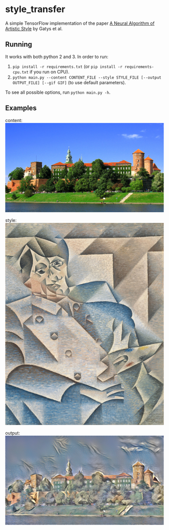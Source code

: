 # style_transfer

A simple TensorFlow implementation of the paper 
[A Neural Algorithm of Artistic Style](https://arxiv.org/abs/1508.06576)
by Gatys et al.

## Running

It works with both python 2 and 3. In order to run:
1. `pip install -r requirements.txt` (or `pip install -r requirements-cpu.txt` if you run on CPU).
1. `python main.py --content CONTENT_FILE --style STYLE_FILE [--output OUTPUT_FILE] [--gif GIF]` 
(to use default parameters).

To see all possible options, run `python main.py -h`.

## Examples

content:
<img src="examples/wawel.jpg" width="640">

style:
<img src="examples/juan_gris.jpg" width="640">

output:
<img src="examples/example_output.png" width="640">
